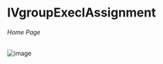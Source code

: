# IVgroupExeclAssignment

###### Home Page 
![image](https://user-images.githubusercontent.com/94160651/220963239-da2a21b5-4d30-4bff-81e1-5c98c79bd854.png)

